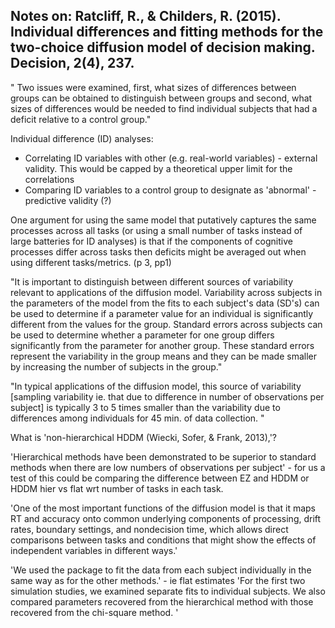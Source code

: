 ## Notes on: Ratcliff, R., & Childers, R. (2015). Individual differences and fitting methods for the two-choice diffusion model of decision making. Decision, 2(4), 237.

" Two issues were examined, first, what sizes of differences between groups can be obtained to distinguish between
groups and second, what sizes of differences would be needed to find individual subjects that had a deficit relative to a control group."

Individual difference (ID) analyses:
- Correlating ID variables with other (e.g. real-world variables) - external validity. This would be capped by a theoretical upper limit for the correlations
- Comparing ID variables to a control group to designate as 'abnormal' - predictive validity (?)

One argument for using the same model that putatively captures the same processes across all tasks (or using a small number of tasks instead of large batteries for ID analyses) is that if the components of cognitive processes differ across tasks then deficits might be averaged out when using different tasks/metrics. (p 3, pp1)

"It is important to distinguish between different sources of variability relevant to applications of the diffusion model. Variability across subjects in the parameters of the model from the fits to each subject's data (SD's) can be used to determine if a parameter value for an individual is significantly different from the values for the group. Standard errors across subjects can be used to determine whether a parameter for one group differs significantly from the parameter for another group. These standard errors represent the variability in the group means and they can be made smaller by increasing the number of subjects in the group."

"In typical applications of the diffusion model, this source of variability [sampling variability ie. that due to difference in number of observations per subject] is typically 3 to 5 times smaller than the variability due to differences among individuals for 45 min. of data collection. "

What is 'non-hierarchical HDDM (Wiecki, Sofer, & Frank, 2013),'?

'Hierarchical methods have been demonstrated to be superior to standard methods when there are low numbers of observations per subject' - for us a test of this could be comparing the difference between EZ and HDDM or HDDM hier vs flat wrt number of tasks in each task.

'One of the most important functions of the diffusion model is that it maps RT and accuracy onto common underlying components of processing, drift rates, boundary settings, and nondecision time, which allows direct comparisons between tasks and conditions that might show the effects of independent variables in different ways.'

'We used the package to fit the data from each subject individually in the same way as for the other methods.' - ie flat estimates
'For the first two simulation studies, we examined separate fits to individual subjects. We also compared parameters recovered from the hierarchical method with those recovered from the chi-square method. '

